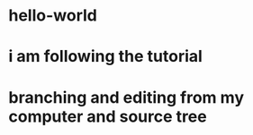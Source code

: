 # hello-world

# i am following the tutorial

# branching and editing from my computer and source tree
